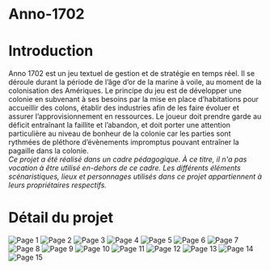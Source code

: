 # Anno-1702
# Introduction
Anno 1702 est un jeu textuel de gestion et de stratégie en temps réel. Il se déroule durant la période de l’âge d’or de la marine à voile, au moment de la colonisation 
des Amériques. Le principe du jeu est de développer une colonie en subvenant à ses besoins par la mise en place d’habitations pour accueillir des colons, 
établir des industries afin de les faire évoluer et assurer l’approvisionnement en ressources. 
Le joueur doit prendre garde au déficit entraînant la faillite et l’abandon, et doit porter une attention particulière au niveau de bonheur de la colonie 
car les parties sont rythmées de pléthore d’évènements impromptus pouvant entraîner la pagaille dans la colonie.
<br>
*Ce projet a été réalisé dans un cadre pédagogique. À ce titre, il n'a pas vocation à être utilisé en-dehors de ce cadre. 
Les différents éléments scénaristiques, lieux et personnages utilisés dans ce projet appartiennent à leurs propriétaires respectifs.*

# Détail du projet
![Page 1](doc/media/0001.jpg)
![Page 2](doc/media/0002.jpg)
![Page 3](doc/media/0003.jpg)
![Page 4](doc/media/0004.jpg)
![Page 5](doc/media/0006.jpg)
![Page 6](doc/media/0007.jpg)
![Page 7](doc/media/0008.jpg)
![Page 8](doc/media/0009.jpg)
![Page 9](doc/media/0010.jpg)
![Page 10](doc/media/0011.jpg)
![Page 11](doc/media/0012.jpg)
![Page 12](doc/media/0013.jpg)
![Page 13](doc/media/0014.jpg)
![Page 14](doc/media/0015.jpg)
![Page 15](doc/media/0016.jpg)
